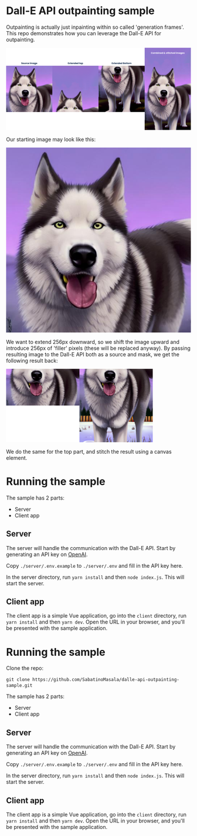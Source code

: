 # Dall-E API outpainting sample

Outpainting is actually just inpainting within so called 'generation frames'. This repo demonstrates how you can leverage the Dall-E API for outpainting.

![Start image](https://github.com/SabatinoMasala/dalle-api-outpainting-sample/blob/main/sample.png)

Our starting image may look like this:

![Start image](https://github.com/SabatinoMasala/dalle-api-outpainting-sample/blob/main/client/public/demo.jpg)

We want to extend 256px downward, so we shift the image upward and introduce 256px of 'filler' pixels (these will be replaced anyway). By passing resulting image to the Dall-E API both as a source and mask, we get the following result back:

<img src="https://github.com/SabatinoMasala/dalle-api-outpainting-sample/blob/main/client/public/frame.png" width="200"><img src="https://github.com/SabatinoMasala/dalle-api-outpainting-sample/blob/main/client/public/outpaint.png" width="200">

We do the same for the top part, and stitch the result using a canvas element.

# Running the sample

The sample has 2 parts:
- Server
- Client app

## Server

The server will handle the communication with the Dall-E API.
Start by generating an API key on [OpenAI](https://beta.openai.com/account/api-keys).

Copy `./server/.env.example` to `./server/.env` and fill in the API key here.

In the server directory, run `yarn install` and then `node index.js`. This will start the server.

## Client app

The client app is a simple Vue application, go into the `client` directory, run `yarn install` and then `yarn dev`. Open the URL in your browser, and you'll be presented with the sample application.

# Running the sample

Clone the repo:
```
git clone https://github.com/SabatinoMasala/dalle-api-outpainting-sample.git
```

The sample has 2 parts:
- Server
- Client app

## Server

The server will handle the communication with the Dall-E API. 
Start by generating an API key on [OpenAI]([url](https://beta.openai.com/account/api-keys)).

Copy `./server/.env.example` to `./server/.env` and fill in the API key here.

In the server directory, run `yarn install` and then `node index.js`. This will start the server.

## Client app

The client app is a simple Vue application, go into the `client` directory, run `yarn install` and then `yarn dev`. Open the URL in your browser, and you'll be presented with the sample application.
